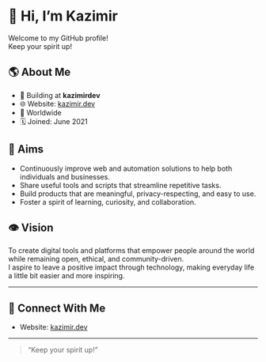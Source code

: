 # 👋 Hi, I’m Kazimir

Welcome to my GitHub profile!  
Keep your spirit up!

## 🌎 About Me
- 🚀 Building at **kazimirdev**
- 🌐 Website: [kazimir.dev](https://kazimir.dev)
- 📍 Worldwide
- 🗓️ Joined: June 2021


## 🎯 Aims

- Continuously improve web and automation solutions to help both individuals and businesses.
- Share useful tools and scripts that streamline repetitive tasks.
- Build products that are meaningful, privacy-respecting, and easy to use.
- Foster a spirit of learning, curiosity, and collaboration.

## 👁️ Vision

To create digital tools and platforms that empower people around the world while remaining open, ethical, and community-driven.  
I aspire to leave a positive impact through technology, making everyday life a little bit easier and more inspiring.

---

## 💬 Connect With Me
- Website: [kazimir.dev](https://kazimir.dev)

---

> “Keep your spirit up!”
